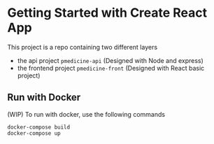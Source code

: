 # Getting Started with Create React App

This project is a repo containing two different layers
- the api project `pmedicine-api` (Designed with Node and express)
- the frontend project `pmedicine-front` (Designed with React basic project)

## Run with Docker
(WIP) To run with docker, use the following commands
```
docker-compose build 
docker-compose up
```